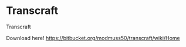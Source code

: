 Transcraft
==========

Transcraft

Download here!
https://bitbucket.org/modmuss50/transcraft/wiki/Home
